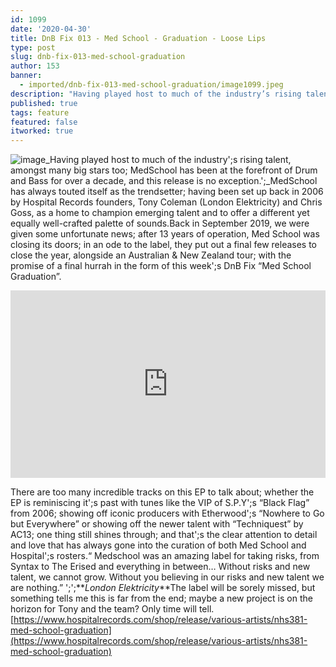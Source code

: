 ```yaml
---
id: 1099
date: '2020-04-30'
title: DnB Fix 013 - Med School - Graduation - Loose Lips
type: post
slug: dnb-fix-013-med-school-graduation
author: 153
banner:
  - imported/dnb-fix-013-med-school-graduation/image1099.jpeg
description: "Having played host to much of the industry’s rising talent, amongst many big stars too; MedSchool has been at the forefront of Drum and Bass for over a decade, and this release is no exception.\_ MedSchool has always touted itself as the trendsetter; having been set up back in 2006 by Hospital Records founders, Tony [...]Read More..."
published: true
tags: feature
featured: false
itworked: true
---
```

![image](../imported/dnb-fix-013-med-school-graduation/image1099.jpeg)_Having played host to much of the industry';s rising talent, amongst many big stars too; MedSchool has been at the forefront of Drum and Bass for over a decade, and this release is no exception.';_MedSchool has always touted itself as the trendsetter; having been set up back in 2006 by Hospital Records founders, Tony Coleman (London Elektricity) and Chris Goss, as a home to champion emerging talent and to offer a different yet equally well-crafted palette of sounds.Back in September 2019, we were given some unfortunate news; after 13 years of operation, Med School was closing its doors; in an ode to the label, they put out a final few releases to close the year, alongside an Australian & New Zealand tour; with the promise of a final hurrah in the form of this week';s DnB Fix “Med School Graduation”.

<iframe width='100%' height='300' scrolling='no' frameborder='no' allow='autoplay' src='https://open.spotify.com/embed/album/0ijIPUhxuU4mGzGmM5PFDq'></iframe>

There are too many incredible tracks on this EP to talk about; whether the EP is reminiscing it';s past with tunes like the VIP of S.P.Y';s “Black Flag” from 2006; showing off iconic producers with Etherwood';s “Nowhere to Go but Everywhere” or showing off the newer talent with “Techniquest” by AC13; one thing still shines through; and that';s the clear attention to detail and love that has always gone into the curation of both Med School and Hospital';s rosters.“ Medschool was an amazing label for taking risks, from Syntax to The Erised and everything in between… Without risks and new talent, we cannot grow. Without you believing in our risks and new talent we are nothing.” ';';**_London Elektricity_**The label will be sorely missed, but something tells me this is far from the end; maybe a new project is on the horizon for Tony and the team? Only time will tell.[](https://www.hospitalrecords.com/shop/release/various-artists/nhs381-med-school-graduation)[https://www.hospitalrecords.com/shop/release/various-artists/nhs381-med-school-graduation](https://www.hospitalrecords.com/shop/release/various-artists/nhs381-med-school-graduation)